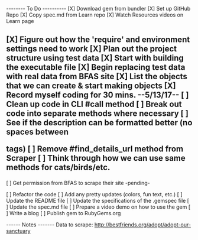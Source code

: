 -------- To Do ----------
[X] Download gem from bundler
[X] Set up GitHub Repo
[X] Copy spec.md from Learn repo
[X] Watch Resources videos on Learn page

[X] Figure out how the 'require' and environment settings need to work
[X] Plan out the project structure using test data
[X] Start with building the executable file
[X] Begin replacing test data with real data from BFAS site
[X] List the objects that we can create & start making objects
[X] Record myself coding for 30 mins.
--5/13/17--
[ ] Clean up code in CLI #call method
[ ] Break out code into separate methods where necessary
[ ] See if the description can be formatted better (no spaces between <p> tags)
[ ] Remove #find_details_url method from Scraper
[ ] Think through how we can use same methods for cats/birds/etc.
-----------
[ ] Get permission from BFAS to scrape their site -pending-

[ ] Refactor the code
[ ] Add any pretty updates (colors, fun text, etc.)
[ ] Update the README file
[ ] Update the specifications of the .gemspec file
[ ] Update the spec.md file
[ ] Prepare a video demo on how to use the gem
[ ] Write a blog
[ ] Publish gem to RubyGems.org

------ Notes -------
Data to scrape: http://bestfriends.org/adopt/adopt-our-sanctuary
